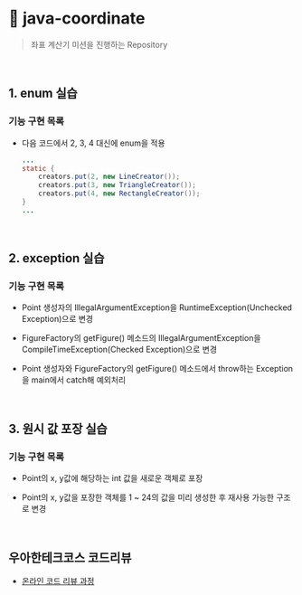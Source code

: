 # 🧮 java-coordinate

> 좌표 계산기 미션을 진행하는 Repository

<br/>

## 1. enum 실습

### 기능 구현 목록

- 다음 코드에서 2, 3, 4 대신에 enum을 적용

  ```java
  ...
  static {
      creators.put(2, new LineCreator());
      creators.put(3, new TriangleCreator());
      creators.put(4, new RectangleCreator());
  }
  ...
  ```

<br/>

## 2. exception 실습

### 기능 구현 목록

- Point 생성자의 IllegalArgumentException을 RuntimeException(Unchecked Exception)으로 변경

- FigureFactory의 getFigure() 메소드의 IllegalArgumentException을 CompileTimeException(Checked Exception)으로 변경

- Point 생성자와 FigureFactory의 getFigure() 메소드에서 throw하는 Exception을 main에서 catch해 예외처리

<br/>

## 3. 원시 값 포장 실습

### 기능 구현 목록

- Point의 x, y값에 해당하는 int 값을 새로운 객체로 포장

- Point의 x, y값을 포장한 객체를 1 ~ 24의 값을 미리 생성한 후 재사용 가능한 구조로 변경

<br/>

## 우아한테크코스 코드리뷰

- [온라인 코드 리뷰 과정](https://github.com/woowacourse/woowacourse-docs/blob/master/maincourse/README.md)
